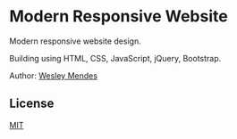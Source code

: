 # Modern Responsive Website

Modern responsive website design.

Building using HTML, CSS, JavaScript, jQuery, Bootstrap.

Author: [Wesley Mendes](https://github.com/WesGtoX)

## License ##

[MIT](LICENSE)